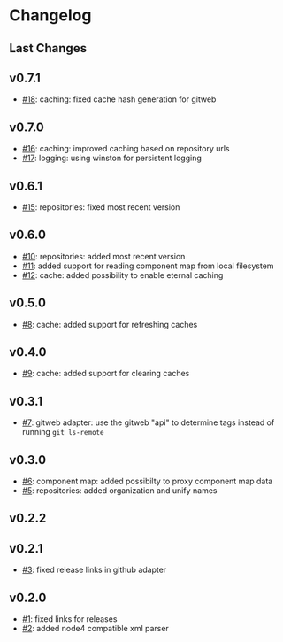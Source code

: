 # Changelog

## Last Changes


## v0.7.1

- [#18](https://github.com/LaxarApps/changelog-viewer-server/issues/18): caching: fixed cache hash generation for gitweb


## v0.7.0

- [#16](https://github.com/LaxarApps/changelog-viewer-server/issues/16): caching: improved caching based on repository urls
- [#17](https://github.com/LaxarApps/changelog-viewer-server/issues/17): logging: using winston for persistent logging


## v0.6.1

- [#15](https://github.com/LaxarApps/changelog-viewer-server/issues/15): repositories: fixed most recent version


## v0.6.0

- [#10](https://github.com/LaxarApps/changelog-viewer-server/issues/10): repositories: added most recent version
- [#11](https://github.com/LaxarApps/changelog-viewer-server/issues/11): added support for reading component map from local filesystem
- [#12](https://github.com/LaxarApps/changelog-viewer-server/issues/12): cache: added possibility to enable eternal caching


## v0.5.0

- [#8](https://github.com/LaxarApps/changelog-viewer-server/issues/8): cache: added support for refreshing caches


## v0.4.0

- [#9](https://github.com/LaxarApps/changelog-viewer-server/issues/9): cache: added support for clearing caches


## v0.3.1

- [#7](https://github.com/LaxarApps/changelog-viewer-server/issues/7): gitweb adapter: use the gitweb "api" to determine tags instead of running `git ls-remote`


## v0.3.0

- [#6](https://github.com/LaxarApps/changelog-viewer-server/issues/6): component map: added possibilty to proxy component map data
- [#5](https://github.com/LaxarApps/changelog-viewer-server/issues/5): repositories: added organization and unify names


## v0.2.2
## v0.2.1

- [#3](https://github.com/LaxarApps/changelog-viewer-server/issues/3): fixed release links in github adapter


## v0.2.0

- [#1](https://github.com/LaxarApps/changelog-viewer-server/issues/1): fixed links for releases
- [#2](https://github.com/LaxarApps/changelog-viewer-server/issues/2): added node4 compatible xml parser
